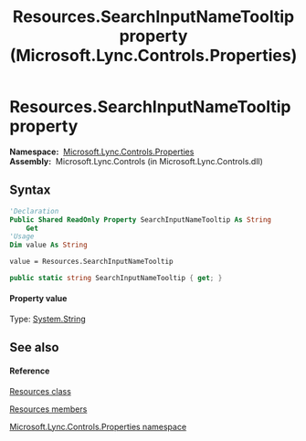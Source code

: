 ﻿---
title: Resources.SearchInputNameTooltip property  (Microsoft.Lync.Controls.Properties)
TOCTitle: 'SearchInputNameTooltip property '
ms:assetid: P:Microsoft.Lync.Controls.Properties.Resources.SearchInputNameTooltip_DI_3_UC_OCS14MrefLyncWPF
ms:mtpsurl: https://msdn.microsoft.com/en-us/library/microsoft.lync.controls.properties.resources.searchinputnametooltip_di_3_uc_ocs14mreflyncwpf(v=office.15)
ms:contentKeyID: 48595785
ms.date: 07/28/2014
mtps_version: v=office.15
f1_keywords:
- Microsoft.Lync.Controls.Properties.Resources.SearchInputNameTooltip
dev_langs:
- CSharp
- JScript
- VB
- other
---

# Resources.SearchInputNameTooltip property

**Namespace:**  [Microsoft.Lync.Controls.Properties](microsoft-lync-controls-properties-namespace_1.md)  
**Assembly:**  Microsoft.Lync.Controls (in Microsoft.Lync.Controls.dll)

## Syntax

``` vb
'Declaration
Public Shared ReadOnly Property SearchInputNameTooltip As String
    Get
'Usage
Dim value As String

value = Resources.SearchInputNameTooltip
```

``` csharp
public static string SearchInputNameTooltip { get; }
```

#### Property value

Type: [System.String](http://msdn2.microsoft.com/en-us/library/s1wwdcbf)  

## See also

#### Reference

[Resources class](resources-class-microsoft-lync-controls-properties_1.md)

[Resources members](resources-members-microsoft-lync-controls-properties_1.md)

[Microsoft.Lync.Controls.Properties namespace](microsoft-lync-controls-properties-namespace_1.md)


